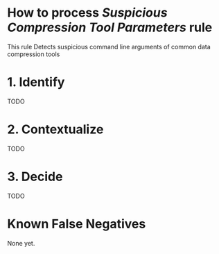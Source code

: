 # How to process *Suspicious Compression Tool Parameters* rule
This rule Detects suspicious command line arguments of common data compression tools

# 1. Identify
TODO

# 2. Contextualize
TODO

# 3. Decide
TODO

# Known False Negatives
None yet.
